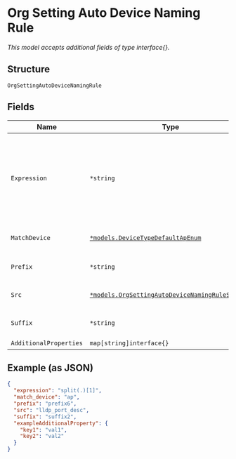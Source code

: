
# Org Setting Auto Device Naming Rule

*This model accepts additional fields of type interface{}.*

## Structure

`OrgSettingAutoDeviceNamingRule`

## Fields

| Name | Type | Tags | Description |
|  --- | --- | --- | --- |
| `Expression` | `*string` | Optional | "[0:3]"            // "abcdef" -> "abc"  <br>"split(.)[1]"      // "a.b.c" -> "b"  <br>"split(-)[1][0:3]" // "a1234-b5678-c90" -> "b56"' |
| `MatchDevice` | [`*models.DeviceTypeDefaultApEnum`](../../doc/models/device-type-default-ap-enum.md) | Optional | enum: `ap`, `gateway`, `switch`<br>**Default**: `"ap"` |
| `Prefix` | `*string` | Optional | Prefix to append to the device name |
| `Src` | [`*models.OrgSettingAutoDeviceNamingRuleSrcEnum`](../../doc/models/org-setting-auto-device-naming-rule-src-enum.md) | Optional | enum: `lldp_port_desc`, `mac` |
| `Suffix` | `*string` | Optional | Suffix to append to the device name |
| `AdditionalProperties` | `map[string]interface{}` | Optional | - |

## Example (as JSON)

```json
{
  "expression": "split(.)[1]",
  "match_device": "ap",
  "prefix": "prefix6",
  "src": "lldp_port_desc",
  "suffix": "suffix2",
  "exampleAdditionalProperty": {
    "key1": "val1",
    "key2": "val2"
  }
}
```

